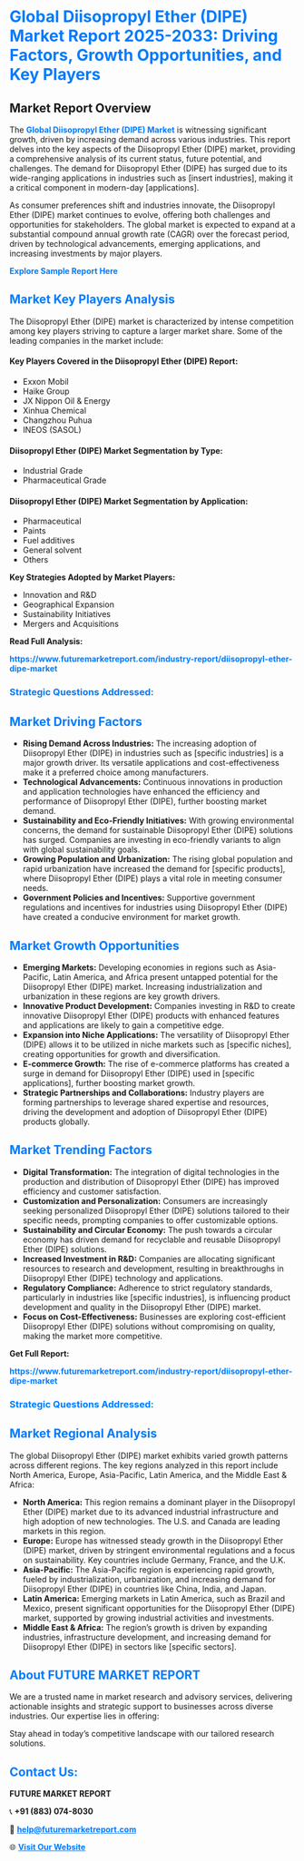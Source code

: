 <h1 style="color: #007BFF;">Global Diisopropyl Ether (DIPE) Market Report 2025-2033: Driving Factors, Growth Opportunities, and Key Players</h1>

<section id="overview">
<h2>Market Report Overview</h2>
<p>The <a href="https://www.futuremarketreport.com/industry-report/diisopropyl-ether-dipe-market" style="color: #007BFF; text-decoration: none;"><strong>Global Diisopropyl Ether (DIPE) Market</strong></a> is witnessing significant growth, driven by increasing demand across various industries. This report delves into the key aspects of the Diisopropyl Ether (DIPE) market, providing a comprehensive analysis of its current status, future potential, and challenges. The demand for Diisopropyl Ether (DIPE) has surged due to its wide-ranging applications in industries such as [insert industries], making it a critical component in modern-day [applications].</p>
<p>As consumer preferences shift and industries innovate, the Diisopropyl Ether (DIPE) market continues to evolve, offering both challenges and opportunities for stakeholders. The global market is expected to expand at a substantial compound annual growth rate (CAGR) over the forecast period, driven by technological advancements, emerging applications, and increasing investments by major players.</p>
</section>

<section id="overview">
<p><a href="https://www.futuremarketreport.com/request-sample/reportId=85522" style="color: #007BFF; text-decoration: none;"><strong>Explore Sample Report Here</strong></a></p>
</section>

<section id="key-players">
<h2 style="color: #007BFF;">Market Key Players Analysis</h2>
<p>The Diisopropyl Ether (DIPE) market is characterized by intense competition among key players striving to capture a larger market share. Some of the leading companies in the market include:</p>
<h4>Key Players Covered in the Diisopropyl Ether (DIPE) Report:</h4>
<ul><li>Exxon Mobil</li><li>Haike Group</li><li>JX Nippon Oil &amp; Energy</li><li>Xinhua Chemical</li><li>Changzhou Puhua</li><li>INEOS (SASOL)</li></ul>
<h4>Diisopropyl Ether (DIPE) Market Segmentation by Type:</h4>
<ul><li>Industrial Grade</li><li>Pharmaceutical Grade</li></ul>

<h4>Diisopropyl Ether (DIPE) Market Segmentation by Application:</h4>
<ul><li>Pharmaceutical</li><li>Paints</li><li>Fuel additives</li><li>General solvent</li><li>Others</li></ul>
<p><strong>Key Strategies Adopted by Market Players:</strong></p>
<ul>
<li>Innovation and R&D</li>
<li>Geographical Expansion</li>
<li>Sustainability Initiatives</li>
<li>Mergers and Acquisitions</li>
</ul>
</section>

<section>
<p><strong>Read Full Analysis: </strong></p><a href="https://www.futuremarketreport.com/industry-report/diisopropyl-ether-dipe-market" style="color: #007BFF; text-decoration: none;"><strong>https://www.futuremarketreport.com/industry-report/diisopropyl-ether-dipe-market</strong></a>
<h3 style="color: #007BFF;">Strategic Questions Addressed:</h3>
</section>

<section id="driving-factors">
<h2 style="color: #007BFF;">Market Driving Factors</h2>
<ul>
<li><strong>Rising Demand Across Industries:</strong> The increasing adoption of Diisopropyl Ether (DIPE) in industries such as [specific industries] is a major growth driver. Its versatile applications and cost-effectiveness make it a preferred choice among manufacturers.</li>
<li><strong>Technological Advancements:</strong> Continuous innovations in production and application technologies have enhanced the efficiency and performance of Diisopropyl Ether (DIPE), further boosting market demand.</li>
<li><strong>Sustainability and Eco-Friendly Initiatives:</strong> With growing environmental concerns, the demand for sustainable Diisopropyl Ether (DIPE) solutions has surged. Companies are investing in eco-friendly variants to align with global sustainability goals.</li>
<li><strong>Growing Population and Urbanization:</strong> The rising global population and rapid urbanization have increased the demand for [specific products], where Diisopropyl Ether (DIPE) plays a vital role in meeting consumer needs.</li>
<li><strong>Government Policies and Incentives:</strong> Supportive government regulations and incentives for industries using Diisopropyl Ether (DIPE) have created a conducive environment for market growth.</li>
</ul>
</section>

<section id="growth-opportunities">
<h2 style="color: #007BFF;">Market Growth Opportunities</h2>
<ul>
<li><strong>Emerging Markets:</strong> Developing economies in regions such as Asia-Pacific, Latin America, and Africa present untapped potential for the Diisopropyl Ether (DIPE) market. Increasing industrialization and urbanization in these regions are key growth drivers.</li>
<li><strong>Innovative Product Development:</strong> Companies investing in R&D to create innovative Diisopropyl Ether (DIPE) products with enhanced features and applications are likely to gain a competitive edge.</li>
<li><strong>Expansion into Niche Applications:</strong> The versatility of Diisopropyl Ether (DIPE) allows it to be utilized in niche markets such as [specific niches], creating opportunities for growth and diversification.</li>
<li><strong>E-commerce Growth:</strong> The rise of e-commerce platforms has created a surge in demand for Diisopropyl Ether (DIPE) used in [specific applications], further boosting market growth.</li>
<li><strong>Strategic Partnerships and Collaborations:</strong> Industry players are forming partnerships to leverage shared expertise and resources, driving the development and adoption of Diisopropyl Ether (DIPE) products globally.</li>
</ul>
</section>

<section id="trending-factors">
<h2 style="color: #007BFF;">Market Trending Factors</h2>
<ul>
<li><strong>Digital Transformation:</strong> The integration of digital technologies in the production and distribution of Diisopropyl Ether (DIPE) has improved efficiency and customer satisfaction.</li>
<li><strong>Customization and Personalization:</strong> Consumers are increasingly seeking personalized Diisopropyl Ether (DIPE) solutions tailored to their specific needs, prompting companies to offer customizable options.</li>
<li><strong>Sustainability and Circular Economy:</strong> The push towards a circular economy has driven demand for recyclable and reusable Diisopropyl Ether (DIPE) solutions.</li>
<li><strong>Increased Investment in R&D:</strong> Companies are allocating significant resources to research and development, resulting in breakthroughs in Diisopropyl Ether (DIPE) technology and applications.</li>
<li><strong>Regulatory Compliance:</strong> Adherence to strict regulatory standards, particularly in industries like [specific industries], is influencing product development and quality in the Diisopropyl Ether (DIPE) market.</li>
<li><strong>Focus on Cost-Effectiveness:</strong> Businesses are exploring cost-efficient Diisopropyl Ether (DIPE) solutions without compromising on quality, making the market more competitive.</li>
</ul>
</section>

<section>
<p><strong>Get Full Report: </strong></p><a href="https://www.futuremarketreport.com/industry-report/diisopropyl-ether-dipe-market" style="color: #007BFF; text-decoration: none;"><strong>https://www.futuremarketreport.com/industry-report/diisopropyl-ether-dipe-market</strong></a>
<h3 style="color: #007BFF;">Strategic Questions Addressed:</h3>
</section>


<section id="regional-analysis">
<h2 style="color: #007BFF;">Market Regional Analysis</h2>
<p>The global Diisopropyl Ether (DIPE) market exhibits varied growth patterns across different regions. The key regions analyzed in this report include North America, Europe, Asia-Pacific, Latin America, and the Middle East & Africa:</p>
<ul>
<li><strong>North America:</strong> This region remains a dominant player in the Diisopropyl Ether (DIPE) market due to its advanced industrial infrastructure and high adoption of new technologies. The U.S. and Canada are leading markets in this region.</li>
<li><strong>Europe:</strong> Europe has witnessed steady growth in the Diisopropyl Ether (DIPE) market, driven by stringent environmental regulations and a focus on sustainability. Key countries include Germany, France, and the U.K.</li>
<li><strong>Asia-Pacific:</strong> The Asia-Pacific region is experiencing rapid growth, fueled by industrialization, urbanization, and increasing demand for Diisopropyl Ether (DIPE) in countries like China, India, and Japan.</li>
<li><strong>Latin America:</strong> Emerging markets in Latin America, such as Brazil and Mexico, present significant opportunities for the Diisopropyl Ether (DIPE) market, supported by growing industrial activities and investments.</li>
<li><strong>Middle East & Africa:</strong> The region’s growth is driven by expanding industries, infrastructure development, and increasing demand for Diisopropyl Ether (DIPE) in sectors like [specific sectors].</li>
</ul>
</section>

<footer>
<h2 style="color: #007BFF;">About FUTURE MARKET REPORT</h2>
<p>We are a trusted name in market research and advisory services, delivering actionable insights and strategic support to businesses across diverse industries. Our expertise lies in offering:</p>

<p>Stay ahead in today’s competitive landscape with our tailored research solutions.</p>

<h2 style="color: #007BFF;">Contact Us:</h2>
<p><strong>FUTURE MARKET REPORT</strong></p>
<p>📞 <strong>+91 (883) 074-8030</strong></p>
<p>📧 <strong><a href="mailto:help@futuremarketreport.com" style="color: #007BFF;">help@futuremarketreport.com</a></strong></p>
<p>🌐 <strong><a href="https://www.futuremarketreport.com/" style="color: #007BFF;">Visit Our Website</a></strong></p>
</footer>